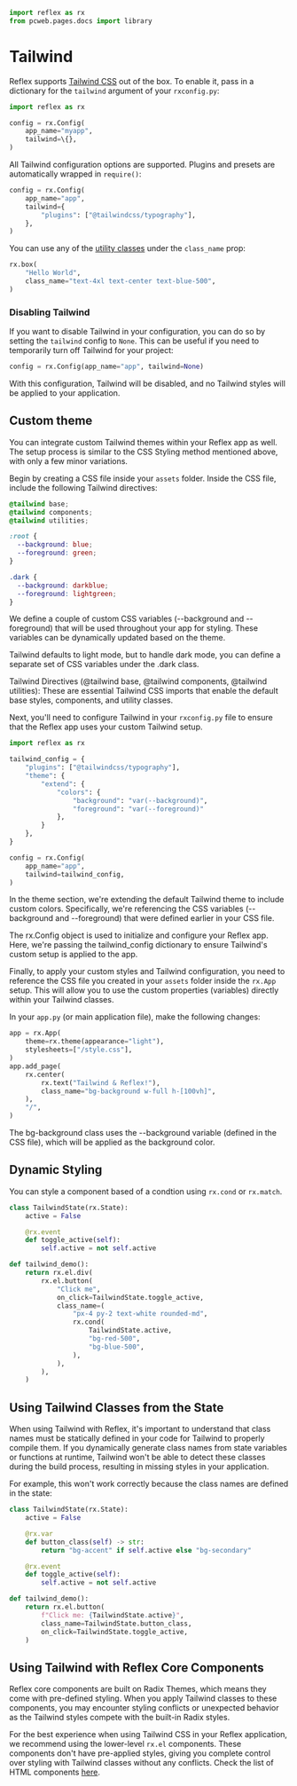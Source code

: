 ```python exec
import reflex as rx
from pcweb.pages.docs import library

```

# Tailwind

Reflex supports [Tailwind CSS]({"https://tailwindcss.com/"}) out of the box. To enable it, pass in a dictionary for the `tailwind` argument of your `rxconfig.py`:

```python
import reflex as rx

config = rx.Config(
    app_name="myapp",
    tailwind=\{},
)
```

All Tailwind configuration options are supported. Plugins and presets are automatically wrapped in `require()`:

```python
config = rx.Config(
    app_name="app",
    tailwind={
        "plugins": ["@tailwindcss/typography"],
    },
)
```

You can use any of the [utility classes]({"https://tailwindcss.com/docs/utility-first"}) under the `class_name` prop:

```python demo
rx.box(
    "Hello World",
    class_name="text-4xl text-center text-blue-500",
)
```

### Disabling Tailwind

If you want to disable Tailwind in your configuration, you can do so by setting the `tailwind` config to `None`. This can be useful if you need to temporarily turn off Tailwind for your project:

```python
config = rx.Config(app_name="app", tailwind=None)
```

With this configuration, Tailwind will be disabled, and no Tailwind styles will be applied to your application.


## Custom theme

You can integrate custom Tailwind themes within your Reflex app as well. The setup process is similar to the CSS Styling method mentioned above, with only a few minor variations.

Begin by creating a CSS file inside your `assets` folder. Inside the CSS file, include the following Tailwind directives:

```css
@tailwind base;
@tailwind components;
@tailwind utilities;

:root {
  --background: blue;
  --foreground: green;
}

.dark {
  --background: darkblue;
  --foreground: lightgreen;
}
```

We define a couple of custom CSS variables (--background and --foreground) that will be used throughout your app for styling. These variables can be dynamically updated based on the theme.

Tailwind defaults to light mode, but to handle dark mode, you can define a separate set of CSS variables under the .dark class. 

Tailwind Directives (@tailwind base, @tailwind components, @tailwind utilities): These are essential Tailwind CSS imports that enable the default base styles, components, and utility classes.

Next, you'll need to configure Tailwind in your `rxconfig.py` file to ensure that the Reflex app uses your custom Tailwind setup.

```python
import reflex as rx

tailwind_config = {
    "plugins": ["@tailwindcss/typography"],
    "theme": {
        "extend": {
            "colors": {
                "background": "var(--background)",
                "foreground": "var(--foreground)"
            },
        }
    },
}

config = rx.Config(
    app_name="app",
    tailwind=tailwind_config,
)
```

In the theme section, we're extending the default Tailwind theme to include custom colors. Specifically, we're referencing the CSS variables (--background and --foreground) that were defined earlier in your CSS file.

The rx.Config object is used to initialize and configure your Reflex app. Here, we're passing the tailwind_config dictionary to ensure Tailwind's custom setup is applied to the app.

Finally, to apply your custom styles and Tailwind configuration, you need to reference the CSS file you created in your `assets` folder inside the `rx.App` setup. This will allow you to use the custom properties (variables) directly within your Tailwind classes.

In your `app.py` (or main application file), make the following changes:

```python
app = rx.App(
    theme=rx.theme(appearance="light"),
    stylesheets=["/style.css"],
)
app.add_page(
    rx.center(
        rx.text("Tailwind & Reflex!"),
        class_name="bg-background w-full h-[100vh]",
    ),
    "/",
)
```

The bg-background class uses the --background variable (defined in the CSS file), which will be applied as the background color.

## Dynamic Styling

You can style a component based of a condtion using `rx.cond` or `rx.match`.

```python demo exec
class TailwindState(rx.State):
    active = False

    @rx.event
    def toggle_active(self):
        self.active = not self.active

def tailwind_demo():
    return rx.el.div(
        rx.el.button(
            "Click me",
            on_click=TailwindState.toggle_active,
            class_name=(
                "px-4 py-2 text-white rounded-md",
                rx.cond(
                    TailwindState.active,
                    "bg-red-500",
                    "bg-blue-500",
                ),
            ),
        ),
    )
```

## Using Tailwind Classes from the State

When using Tailwind with Reflex, it's important to understand that class names must be statically defined in your code for Tailwind to properly compile them. If you dynamically generate class names from state variables or functions at runtime, Tailwind won't be able to detect these classes during the build process, resulting in missing styles in your application.

For example, this won't work correctly because the class names are defined in the state:

```python demo exec
class TailwindState(rx.State):
    active = False

    @rx.var
    def button_class(self) -> str:
        return "bg-accent" if self.active else "bg-secondary"

    @rx.event
    def toggle_active(self):
        self.active = not self.active

def tailwind_demo():
    return rx.el.button(
        f"Click me: {TailwindState.active}",
        class_name=TailwindState.button_class,
        on_click=TailwindState.toggle_active,
    )
```

## Using Tailwind with Reflex Core Components

Reflex core components are built on Radix Themes, which means they come with pre-defined styling. When you apply Tailwind classes to these components, you may encounter styling conflicts or unexpected behavior as the Tailwind styles compete with the built-in Radix styles.

For the best experience when using Tailwind CSS in your Reflex application, we recommend using the lower-level `rx.el` components. These components don't have pre-applied styles, giving you complete control over styling with Tailwind classes without any conflicts. Check the list of HTML components [here]({library.other.html.path}).

